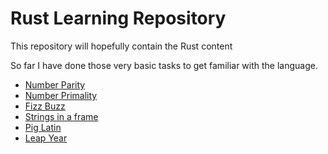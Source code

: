 # Rust Learning Repository

This repository will hopefully contain the Rust content

So far I have done those very basic tasks to get familiar with the language.

- [Number Parity](./src/1.number-parity.rs)
- [Number Primality](./src/2.primality.rs)
- [Fizz Buzz](./src/3.fizzbuzz.rs)
- [Strings in a frame](./src/4.print_in_a_frame.rs)
- [Pig Latin](./src/5.pig_latin.rs)
- [Leap Year](./src/6.leap_year.rs)
